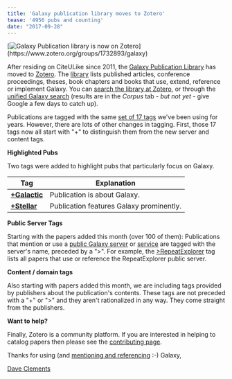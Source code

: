 ```yaml
---
title: 'Galaxy publication library moves to Zotero'
tease: '4956 pubs and counting'
date: "2017-09-28"
---
```

<div class="float-right">
[<img src="/src/images/logos/zotero-logo-small-trans.png" alt="Galaxy Publication library is now on Zotero" />](https://www.zotero.org/groups/1732893/galaxy)
</div>

After residing on CiteULike since 2011, the [Galaxy Publication Library](/publication-library/) has moved to [Zotero](https://www.zotero.org/). The [library](https://www.zotero.org/groups/galaxy) lists published articles, conference proceedings, theses, book chapters and books that use, extend, reference or implement Galaxy. You can [search the library at Zotero](https://www.zotero.org/groups/1732893/galaxy/items), or through the [unified Galaxy search](/search/) (results are in the *Corpus* tab - *but not yet* - give Google a few days to catch up).

Publications are tagged with the same [set of 17 tags](/publication-library/#tags) we've been using for years.  However, there are lots of other changes in tagging.  First, those 17 tags now all start with "+" to distinguish them from the new server and content tags.

**Highlighted Pubs**

Two tags were added to highlight pubs that particularly focus on Galaxy.

| Tag | Explanation |
| --- | --- |
| **[+Galactic](https://www.zotero.org/groups/galaxy/items/tag/+Galactic/)** | Publication is about Galaxy. |
| **[+Stellar](https://www.zotero.org/groups/galaxy/items/tag/+Stellar/)** | Publication features Galaxy prominently. |

**Public Server Tags**

Starting with the papers added this month (over 100 of them): Publications that mention or use a [public Galaxy server](/use/) or [service](/use/) are tagged with the server's name, preceded by a ">".  For example, the [>RepeatExplorer](https://www.zotero.org/groups/1732893/galaxy/tags/%3ERepeatExplorer) tag lists all papers that use or reference the RepeatExplorer public server.

**Content / domain tags**

Also starting with papers added this month, we are including tags provided by publishers about the publication's contents.  These tags are not preceded with a "+" or ">" and they aren't rationalized in any way. They come straight from the publishers.

**Want to help?**

Finally, Zotero is a community platform.  If you are interested in helping to catalog papers then please see the [contributing page](/src/publication-library/contribute/index.md).

Thanks for using (and [mentioning and referencing](/citing-galaxy/) :-) Galaxy,

[Dave Clements](/people/dave-clements/)
